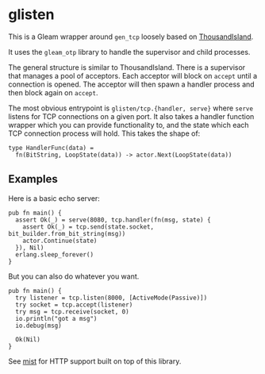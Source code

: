 # glisten

This is a Gleam wrapper around `gen_tcp` loosely based on [ThousandIsland](https://github.com/mtrudel/thousand_island).

It uses the `gleam_otp` library to handle the supervisor and child processes.

The general structure is similar to ThousandIsland.  There is a supervisor that
manages a pool of acceptors.  Each acceptor will block on `accept` until a
connection is opened.  The acceptor will then spawn a handler process and
then block again on `accept`.

The most obvious entrypoint is `glisten/tcp.{handler, serve}` where `serve`
listens for TCP connections on a given port.  It also takes a handler function
wrapper which you can provide functionality to, and the state which each TCP
connection process will hold.  This takes the shape of:

```gleam
type HandlerFunc(data) =
  fn(BitString, LoopState(data)) -> actor.Next(LoopState(data))
```

## Examples

Here is a basic echo server:

```gleam
pub fn main() {
  assert Ok(_) = serve(8080, tcp.handler(fn(msg, state) {
    assert Ok(_) = tcp.send(state.socket, bit_builder.from_bit_string(msg))
    actor.Continue(state)
  }), Nil)
  erlang.sleep_forever()
}
```

But you can also do whatever you want.

```gleam
pub fn main() {
  try listener = tcp.listen(8000, [ActiveMode(Passive)])
  try socket = tcp.accept(listener)
  try msg = tcp.receive(socket, 0)
  io.println("got a msg")
  io.debug(msg)

  Ok(Nil)
}
```

See [mist](https://github.com/rawhat/mist) for HTTP support built on top of
this library.
